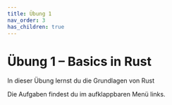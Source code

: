 ```yaml
---
title: Übung 1
nav_order: 3
has_children: true
---
```


# Übung 1 – Basics in Rust

In dieser Übung lernst du die Grundlagen von Rust

Die Aufgaben findest du im aufklappbaren Menü links.

